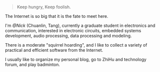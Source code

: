 

> Keep hungry, Keep foolish.

The Internet is so big that it is the fate to meet here.

I'm *@Nick* (Chuanlin, Tang), currently a graduate student in electronics and communication, interested in electronic circuits, embedded systems development, audio processing, data processing and modeling.

There is a moderate "squirrel hoarding", and I like to collect a variety of practical and efficient software from the Internet.

I usually like to organize my personal blog, go to ZhiHu and technology forum, and play badminton.






